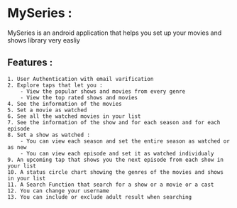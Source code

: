 # MySeries :

MySeries is an android application that helps you 
set up your movies and shows library very easliy

## Features :
	1. User Authentication with email varification
	2. Explore taps that let you :
		- View the popular shows and movies from every genre
		- View the top rated shows and movies
	4. See the information of the movies
	5. Set a movie as watched
	6. See all the watched movies in your list 
	7. See the information of the show and for each season and for each episode
	8. Set a show as watched :
		- You can view each season and set the entire season as watched or as new
		- You can view each episode and set it as watched individualy
	9. An upcoming tap that shows you the next episode from each show in your list
	10. A status circle chart showing the genres of the movies and shows in your list
	11. A Search Function that search for a show or a movie or a cast
	12. You can change your username
	13. You can include or exclude adult result when searching
	
